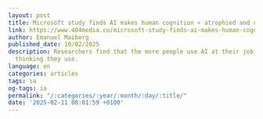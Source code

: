 ```yaml
---
layout: post
title: Microsoft study finds AI makes human cognition « atrophied and unprepared »
link: https://www.404media.co/microsoft-study-finds-ai-makes-human-cognition-atrophied-and-unprepared-3/
author: Emanuel Maiberg
published_date: 10/02/2025
description: Researchers find that the more people use AI at their job, the less critical
  thinking they use.
language: en
categories: articles
tags: ia
og-tags: ia
permalink: "/:categories/:year/:month/:day/:title/"
date: '2025-02-11 08:01:59 +0100'
---
```

